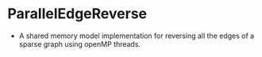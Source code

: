 # ParallelEdgeReverse

- A shared memory model implementation for reversing all the edges of a sparse graph using openMP threads.

